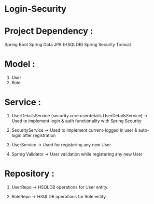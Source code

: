 # Login-Security

# Project Dependency :
Spring Boot
Spring Data JPA (HSQLDB)
Spring Security
Tomcat

# Model :
1. User
2. Role

# Service :
1. UserDetailsService (security.core.userdetails.UserDetailsService) -> Used to implement login & auth functionality with Spring Security

2. SecurityService -> Used to implement current-logged in user & auto-login after registration

3. UserService -> Used for registering any new User

4. Spring Validator -> User validation while registering any new User

# Repository :
1. UserRepo -> HSQLDB operations for User entity.

2. RoleRepo -> HSQLDB operations for Role entity.
